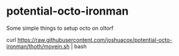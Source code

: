 potential-octo-ironman
======================

Some simple things to setup octo on oltorf

curl https://raw.githubusercontent.com/joshuacox/potential-octo-ironman/thoth/movein.sh | bash
